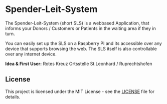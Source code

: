 # Spender-Leit-System

The Spender-Leit-System (short SLS) is a webbased Application, that informs your Donors / Customers or Patients in the
waiting area if they in turn. 

You can easily set up the SLS on a Raspberry PI and its accessible over any device that supports browsing the web.
The SLS itself is also controllable over any internet device.

**Idea & First User:** Rotes Kreuz Ortsstelle St.Leonhard / Ruprechtshofen 

## License
This project is licensed under the MIT License - see the [LICENSE](LICENSE) file for details.